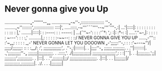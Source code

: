 # Never gonna give you Up




.....................„-'''''''--„„
..............„-~''-,::::::::::::::::::: ''-„
.........,~''::::::::',:::::::::::::::: ::::|',
.....:::::,-~'''¯¯¯''''--~'''¯'''-,:|
...'|:::::|: : : : : : : : : : : ::: : |,'
........|:::::|: : :----: : : -----: |
...(¯''~-': : : :'¯°: ',: :|: :°-: :|
.....'.''~-,|: : : : : : ~---': : : :,'
..........|,: : : : : :-~~--: : ::/ NEVER GONNA GIVE YOU UP
......,-''':: :'~„„: : : : : _,-' NEVER GONNA LET YOU DOOOWN
„-';;;;;:''-,: : : :'~---~''/|
;;;;;/;;;;;;;: :: : :__/: :',
;;;;;;;;;;;;;;',. .''-,:|:::::::|. . |;;;;''-„
;;;;;;,;;;;;;;;;. . .''|::::::::|. .,';;;;;;;;;;''-„
;;;;;;;|;;;;;;;;;;;. . .:::::,'. ./|;;;;;;;;;;;;;|
;;;;;;;;;;;;;;;;;;',: : :|¯¯|. . .|;;;;;;;;;,';;|
;;;;;;;;;',;;;;;;;;;;;. . |:::|. . .'',;;;;;;;;|;;/
;;;;;;;;;;;;;;;;;;;;;. .|:::|. . . |;;;;;;;;|/
;;;;;;;;;;;;,;;;;;;;;;;|. .:/. . . .|;;;;;;;;| 
